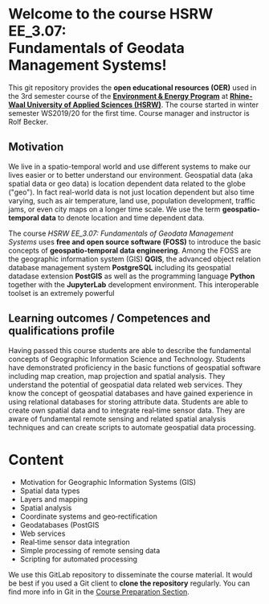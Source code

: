 # Welcome to the course HSRW EE_3.07: <br>Fundamentals of Geodata Management Systems!

This git repository provides the **open educational resources (OER)** used in the 3rd semester course of the [**Environment & Energy Program**](https://www.hochschule-rhein-waal.de/en/faculties/communication-and-environment/degree-programmes/bachelor-degree-programmes/environment-and) at [**Rhine-Waal University of Applied Sciences (HSRW)**](https://www.hsrw.eu/). The course started in winter semester WS2019/20 for the first time. Course manager and instructor is Rolf Becker.

## Motivation
We live in a spatio-temporal world and use different systems to make our lives easier or to better understand our environment. Geospatial data (aka spatial data or geo data) is location dependent data related to the globe ("geo"). In fact real-world data is not just location dependent but also time varying, such as air temperature, land use, population development, traffic jams, or even city maps on a longer time scale. We use the term **geospatio-temporal data** to denote location and time dependent data. 

The course _HSRW EE_3.07: Fundamentals of Geodata Management Systems_ uses **free and open source software (FOSS)** to introduce the basic concepts of **geospatio-temporal data engineering**. Among the FOSS are the geographic information system (GIS) **QGIS**, the advanced object relation database management system **PostgreSQL** including its geospatial datadase extension **PostGIS** as well as the programming language **Python** together with the **JupyterLab** development environment. This interoperable toolset is an extremely powerful 

## Learning outcomes / Competences and qualifications profile

Having passed this course students are able to describe the fundamental concepts of Geographic Information
Science and Technology. Students have demonstrated proficiency in the basic functions of geospatial software
including map creation, map projection and spatial analysis. They understand the potential of geospatial data
related web services. They know the concept of geospatial databases and have gained experience in using
relational databases for storing attribute data. Students are able to create own spatial data and to integrate
real‐time sensor data. They are aware of fundamental remote sensing and related spatial analysis techniques
and can create scripts to automate geospatial data processing.

# Content
* Motivation for Geographic Information Systems (GIS)
* Spatial data types
* Layers and mapping
* Spatial analysis
* Coordinate systems and geo‐rectification
* Geodatabases (PostGIS
* Web services
* Real‐time sensor data integration
* Simple processing of remote sensing data
* Scripting for automated processing


We use this GitLab repository to disseminate the course material. It would be best if you used a Git client to **clone the repository** regularly. You can find more info in Git in the [Course Preparation Section](./gdms0020_Course_Preparation/README.md).
